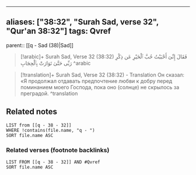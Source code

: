 
---
aliases: ["38:32", "Surah Sad, verse 32", "Qur'an 38:32"]
tags: Qvref
---

parent:: [[q - Sad (38)|Sad]]

> [!arabic]+ Surah Sad, Verse 32 (38:32)
> <span class="quran-arabic">فَقَالَ إِنِّىٓ أَحْبَبْتُ حُبَّ ٱلْخَيْرِ عَن ذِكْرِ رَبِّى حَتَّىٰ تَوَارَتْ بِٱلْحِجَابِ</span>
^arabic

> [!translation]+ Surah Sad, Verse 32 (38:32) - Translation
> Он сказал: «Я продолжал отдавать предпочтение любви к добру перед поминанием моего Господа, пока оно (солнце) не скрылось за преградой.
^translation



## Related notes
```dataview
LIST from [[q - 38 - 32]]
WHERE !contains(file.name, "q - ")
SORT file.name ASC
```

### Related verses (footnote backlinks)
```dataview
LIST FROM [[q - 38 - 32]] AND #Qvref
SORT file.name ASC
```

